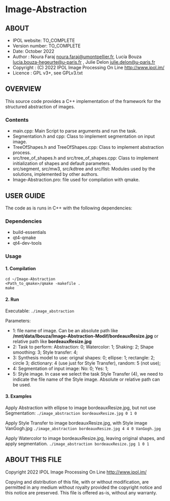 # Image-Abstraction

## ABOUT

* IPOL website: TO_COMPLETE
* Version number: TO_COMPLETE
* Date: October 2022
* Author    : Noura Faraj <noura.faraj@umontpellier.fr>, Lucía Bouza <lucia.bouza-hegeurte@u-paris.fr> , Julie Delon <julie.delon@u-paris.fr>
* Copyright : (C) 2022 IPOL Image Processing On Line http://www.ipol.im/
* Licence   : GPL v3+, see GPLv3.txt

## OVERVIEW

This source code provides a C++ implementation of the framework for the structured abstraction of images.

### Contents

* main.cpp: Main Script to parse arguments and run the task. 
* Segmentation.h and cpp:  Class to implement segmentation on input image.
* TreeOfShapes.h and TreeOfShapes.cpp:  Class to implement abstraction process.
* src/tree_of_shapes.h and src/tree_of_shapes.cpp:  Class to implement initialization of shapes and default parameters.
* src/segment, src/mw3, src/kdtree and src/flst: Modules used by the solutions, implemented by other authors. 
* Image-Abstraction.pro: file used for compilation with qmake. 

## USER GUIDE

The code as is runs in C++ with the following dependencies:

### Dependencies

* build-essentials
* qt4-qmake
* qt4-dev-tools


### Usage

#### 1. Compilation

```
cd ~/Image-Abstraction
<Path_to_qmake>/qmake -makefile .
make 
```

#### 2. Run

Executable: `./image_abstraction`

Parameters:
- 1: file name of image. Can be an absolute path like **/mnt/data/lbouza/Image-Abstraction-Modif/bordeauxResize.jpg** or relative path like **bordeauxResize.jpg**
- 2: Task to perform: Abstraction: 0; Watercolor: 1; Shaking: 2; Shape smoothing: 3; Style transfer: 4;
- 3: Synthesis model to use: orignal shapes: 0; ellipse: 1; rectangle: 2; circle 3;  dictionary: 4 (use just for Style Transfer), random: 5 (not use);
- 4: Segmentation of input image: No: 0; Yes: 1;
- 5: Style image. In case we select the task Style Transfer (4), we need to indicate the file name of the Style image. Absolute or relative path can be used.

#### 3. Examples

Apply Abstraction with ellipse to image bordeauxResize.jpg, but not use Segmentation:
`./image_abstraction bordeauxResize.jpg 0 1 0`

Apply Style Transfer to image bordeauxResize.jpg, with Style image VanGogh.jpg
`./image_abstraction bordeauxResize.jpg 4 4 0 VanGogh.jpg`

Apply Watercolor to image bordeauxResize.jpg, leaving original shapes, and apply segmentation.
`./image_abstraction bordeauxResize.jpg 1 0 1`


## ABOUT THIS FILE

Copyright 2022 IPOL Image Processing On Line http://www.ipol.im/

Copying and distribution of this file, with or without modification,
are permitted in any medium without royalty provided the copyright
notice and this notice are preserved.  This file is offered as-is,
without any warranty.

